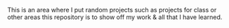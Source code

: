 This is an area where I put random projects 
such as projects for class or other areas
this repository is to show off my work & 
all that I have learned. 

